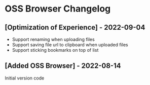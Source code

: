 # OSS Browser Changelog

## [Optimization of Experience] - 2022-09-04

- Support renaming when uploading files
- Support saving file url to clipboard when uploaded files
- Support sticking bookmarks on top of list

## [Added OSS Browser] - 2022-08-14

Initial version code
